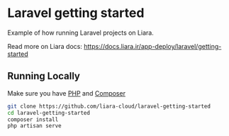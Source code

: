 # Laravel getting started

Example of how running Laravel projects on Liara.

Read more on Liara docs: https://docs.liara.ir/app-deploy/laravel/getting-started


## Running Locally

Make sure you have [PHP](https://www.php.net/) and [Composer](https://getcomposer.org/)

```sh
git clone https://github.com/liara-cloud/laravel-getting-started
cd laravel-getting-started
composer install
php artisan serve
```

